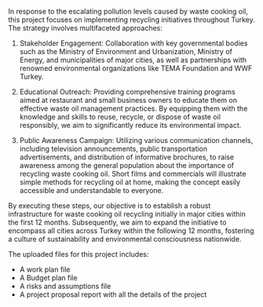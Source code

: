 In response to the escalating pollution levels caused by waste cooking oil, this project focuses on
implementing recycling initiatives throughout Turkey. The strategy involves multifaceted approaches:

  1. Stakeholder Engagement:
      Collaboration with key governmental bodies such as the Ministry of Environment and Urbanization,
      Ministry of Energy, and municipalities of major cities, as well as partnerships with renowned
      environmental organizations like TEMA Foundation and WWF Turkey.

  2. Educational Outreach:
      Providing comprehensive training programs aimed at restaurant and small business owners to educate
      them on effective waste oil management practices. By equipping them with the knowledge and skills to
      reuse, recycle, or dispose of waste oil responsibly, we aim to significantly reduce its environmental
      impact.

  3. Public Awareness Campaign:
      Utilizing various communication channels, including television announcements, public transportation
      advertisements, and distribution of informative brochures, to raise awareness among the general
      population about the importance of recycling waste cooking oil. Short films and commercials will
      illustrate simple methods for recycling oil at home, making the concept easily accessible and
      understandable to everyone.

By executing these steps, our objective is to establish a robust infrastructure for waste cooking oil recycling 
initially in major cities within the first 12 months. Subsequently, we aim to expand the initiative to encompass
all cities across Turkey within the following 12 months, fostering a culture of sustainability and environmental
consciousness nationwide.

The uploaded files for this project includes:
  - A work plan file
  - A Budget plan file
  - A risks and assumptions file
  - A project proposal report with all the details of the project
